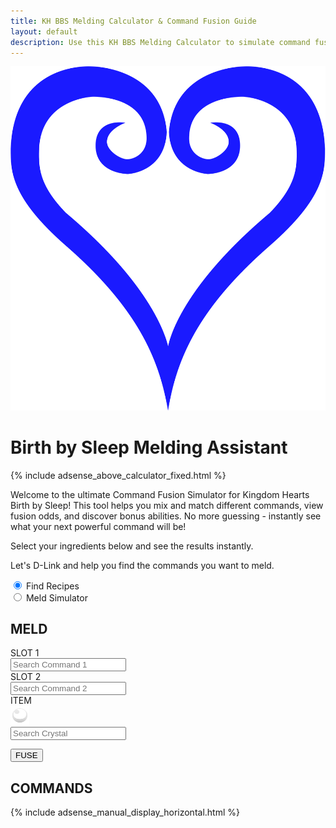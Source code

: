 ```yaml
---
title: KH BBS Melding Calculator & Command Fusion Guide
layout: default
description: Use this KH BBS Melding Calculator to simulate command fusions, discover abilities, and plan your best build. Find recipes for Second Chance, EXP Walker, and more.
---
```

<div class="container">
<div class="title">
<div class="logo-wrapper">
<img src="/images/blue-heart.png" alt="Kingdom Hearts Birth by Sleep logo">
<h1>Birth by Sleep Melding Assistant</h1>
</div>

<div>
    {% include adsense_above_calculator_fixed.html %}
</div>
<div class="text">
<p>Welcome to the ultimate Command Fusion Simulator for Kingdom Hearts Birth by Sleep! This tool helps
you mix and match different commands, view fusion odds, and discover bonus abilities. No more
guessing - instantly see what your next powerful command will be!

Select your ingredients below and see the results instantly.</p>
<p>
Let's D-Link and help you find the commands you want to meld.
</p>
</div>
</div>
<div class="search-mode-toggle-container">

<div class="radio-wrapper">
<input type="radio" id="reverse" name="mode" value="reverse" checked>
<label for="reverse">Find Recipes</label>

</div>
<div class="radio-wrapper">
<input type="radio" id="meld" name="mode" value="meld">
<label for="meld">Meld Simulator</label>

</div>
</div>
<main id="commands-wrapper">
<section id="meld-menu">
<div id="meld-mode-container">
<div class="content">
<h2>MELD</h2>
<div class="dropdown-wrapper">
    <label for="cmd1-search">
        SLOT <span class="text-orange">1</span>
    </label>
    <div class="custom-dropdown" data-dropdown="cmd1">
        <div class="dropdown-header">
            <div id="cmd1icon" class="icon-wrapper"></div>
            <input type="text" class="dropdown-search" id="cmd1-search"
                placeholder="Search Command 1"
                onclick="toggleDropdown(this.closest('.custom-dropdown'))"
                oninput="filterDropdownItems(this.closest('.custom-dropdown'))" />
            <div class="arrow"></div>
        </div>
        <div class="dropdown-list"></div>
    </div>
</div>

<div class="dropdown-wrapper">
    <label for="cmd2-search">
        SLOT <span class="text-orange">2</span>
    </label>
    <div class="custom-dropdown disabled" data-dropdown="cmd2">
        <div class="dropdown-header">
            <div id="cmd2icon" class="icon-wrapper"></div>
            <input type="text" class="dropdown-search" id="cmd2-search"
                placeholder="Search Command 2"
                onclick="toggleDropdown(this.closest('.custom-dropdown'))"
                oninput="filterDropdownItems(this.closest('.custom-dropdown'))" />
            <div class="arrow"></div>
        </div>
        <div class="dropdown-list"></div>
    </div>
</div>

<div class="dropdown-wrapper item-dropdown-wrapper">
    <label for="crystal-search">ITEM</label>
    <div class="custom-dropdown" data-dropdown="crystal">
        <div class="dropdown-header">
            <div id="itemicon" class="icon-wrapper"><img src='images/item-gray.png' alt='Item'
                    class='type-icon'></div>
            <input type="text" class="dropdown-search" id="crystal-search"
                placeholder="Search Crystal"
                onclick="toggleDropdown(this.closest('.custom-dropdown'))"
                oninput="filterDropdownItems(this.closest('.custom-dropdown'))" />
            <div class="arrow"></div>
        </div>
        <div class="dropdown-list"></div>
    </div>
</div>

<button onclick="fuseCommands()">FUSE</button>
</div>
</div>

<!-- Reverse Mode (Result to Ingredients) -->
<div id="reverse-mode-container" style="display: none;">
<div class="content">
<h2>FIND RECIPES</h2>
<div class="dropdown-wrapper">
    <label for="result-cmd-search">
        COMMAND
    </label>
    <div class="custom-dropdown" data-dropdown="result-cmd">
        <div class="dropdown-header">
            <div id="result-cmd-icon" class="icon-wrapper"></div>
            <input type="text" class="dropdown-search" id="result-cmd-search"
                placeholder="Search for Command"
                onclick="toggleDropdown(this.closest('.custom-dropdown'))"
                oninput="filterDropdownItems(this.closest('.custom-dropdown'))" />
            <div class="arrow"></div>
        </div>
        <div class="dropdown-list"></div>
    </div>
</div>

<div class="dropdown-wrapper item-dropdown-wrapper">
    <label for="reverse-crystal-search">ITEM</label>
    <div class="custom-dropdown" data-dropdown="reverse-crystal">
        <div class="dropdown-header">
            <div id="reverse-itemicon" class="icon-wrapper"><img src='images/item-gray.png'
                    alt='Item' class='type-icon'></div>
            <input type="text" class="dropdown-search" id="reverse-crystal-search"
                placeholder="Search Crystal"
                onclick="toggleDropdown(this.closest('.custom-dropdown'))"
                oninput="filterDropdownItems(this.closest('.custom-dropdown'))" />
            <div class="arrow"></div>
        </div>
        <div class="dropdown-list"></div>
    </div>
</div>
</div>
</div>
</section>
<section id="command-list-wrapper">
<div class="content">
<h2>COMMANDS</h2>
<div id="result"></div>
<div id="ingredients-result"></div>
</div>
</section>
</main>
<div class="ad-wrapper">
    {% include adsense_manual_display_horizontal.html %}
</div>
</div>

<script src="{{ site.baseurl }}/scripts/calculator.js"></script>